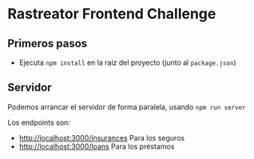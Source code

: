 # Rastreator Frontend Challenge

## Primeros pasos
- Ejecuta `npm install` en la raiz del proyecto (junto al `package.json`)

## Servidor
Podemos arrancar el servidor de forma paralela, usando `npm run server`

Los endpoints son:
- [http://localhost:3000/insurances]() Para los seguros
- [http://localhost:3000/loans]() Para los préstamos
